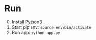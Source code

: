 # Run
0. Install [Python3](https://www.python.org/downloads/)
1. Start pip env: `source env/bin/activate`
2. Run app: `python app.py`
